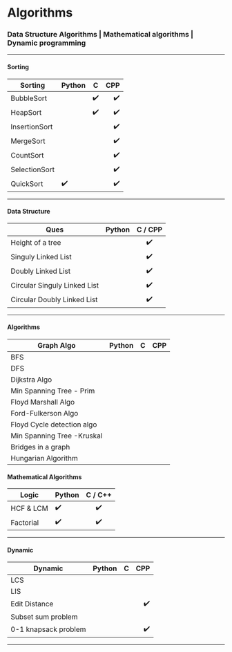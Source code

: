 # Algorithms
### Data Structure Algorithms | Mathematical algorithms | Dynamic programming

---
#### Sorting

|  Sorting       | Python        | C              |CPP          |
|--------------- |:-------------| :-------------:|------------------:|
| BubbleSort |               |   ✔️              |  ✔️            |
|HeapSort |               |      ✔️           |    ✔️️         |
|InsertionSort|               |                 | ✔️          |
|MergeSort|               |               |       ✔️       |
|CountSort|               |                 |     ✔️         |
|SelectionSort|               |                 | ✔️            |
| QuickSort|      ✔️          |                 |  ✔️           |

---
#### Data Structure
|  Ques       | Python        | C  / CPP            |
|--------------- |:-------------| :-------------:|
| Height of a tree |               |   ✔️           |
| Singuly Linked List |               |   ✔️           |
| Doubly Linked List |               |   ✔️           |
| Circular Singuly Linked List |               |   ✔️           |
| Circular Doubly Linked List |               |   ✔️           |

---
#### Algorithms
|  Graph Algo       | Python        | C              |CPP          |
|--------------- |:-------------| :-------------:|------------------:|
| BFS |               |                |              |
| DFS |               |                |              |
| Dijkstra Algo|               |                 |            |
| Min Spanning Tree - Prim|            |               |         |
| Floyd Marshall Algo|          |                 |              |
| Ford-Fulkerson Algo|          |                 |              |
| Floyd Cycle detection algo|   |                 |              |
| Min Spanning Tree -Kruskal|   |                 |              |
| Bridges in a graph|          |                 |              |
| Hungarian Algorithm|   |                 |              |

#### Mathematical Algorithms
|  Logic          | Python        | C / C++      |
|-----------------|:--------------|:------------:|
| HCF & LCM | ✔️              |   ✔️              |
| Factorial | ✔️              | ✔️              |

---

#### Dynamic 
|  Dynamic       | Python        | C              |CPP          |
|--------------- |:-------------| :-------------:|------------------:|
|LCS |               |                |              |
|LIS |               |                |              |
|Edit Distance|               |                 |   ✔️         |
|Subset sum problem|            |               |         |
| 0-1 knapsack problem|               |                 | ✔️       |

---
